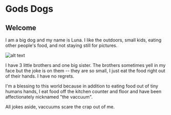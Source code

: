 # Gods Dogs

## Welcome
I am a big dog and my name is Luna. I like the outdoors, small kids, eating other people's food, and not staying still for pictures. 

![alt text](cs3425.github.io/IMG_3501.JPG "Mountain doggo")

I have 3 little brothers and one big sister. The brothers sometimes yell in my face but the joke is on them -- they are so small, I just eat the food right out of their hands. I have no regrets. 


I'm a blessing to this world because in addition to eating food out of tiny humans hands, I eat food off the kitchen counter and floor and have been affectionately nicknamed "the vaccuum". 


All jokes aside, vaccuums scare the crap out of me.
